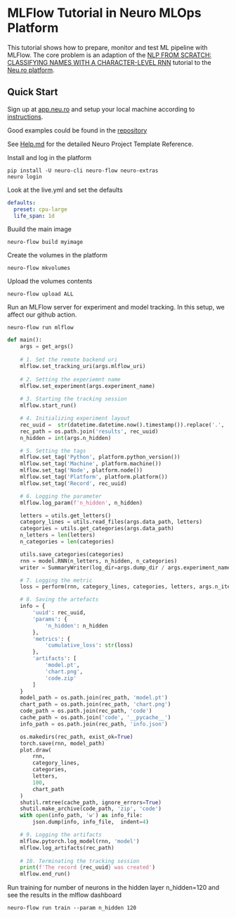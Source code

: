 # MLFlow Tutorial in Neuro MLOps Platform 

This tutorial shows how to prepare, monitor and test ML pipeline with MLFlow.
The core problem is an adaption of the [NLP FROM SCRATCH: CLASSIFYING NAMES WITH A CHARACTER-LEVEL RNN](https://pytorch.org/tutorials/intermediate/char_rnn_classification_tutorial.html) tutorial to the [Neu.ro platform](https://neu.ro).

## Quick Start

Sign up at [app.neu.ro](https://app.neu.ro) and setup your local machine according to [instructions](https://docs.neu.ro/).

Good examples could be found in the [repository](https://github.com/amesar/mlflow-examples)
 

See [Help.md](HELP.md) for the detailed Neuro Project Template Reference.

Install and log in the platform
```shell
pip install -U neuro-cli neuro-flow neuro-extras
neuro login
```

Look at the live.yml and set the defaults
```yaml
defaults:
  preset: cpu-large
  life_span: 1d
```

Buuild the main image
```shell
neuro-flow build myimage
```

Create the volumes in the platform
```shell
neuro-flow mkvolumes
```

Upload the volumes contents
```shell
neuro-flow upload ALL
```

Run an MLFlow server for experiment and model tracking. In this setup, we affect our github action.

```shell
neuro-flow run mlflow
```

```python
def main():
    args = get_args()
    
    # 1. Set the remote backend uri
    mlflow.set_tracking_uri(args.mlflow_uri)
    
    # 2. Setting the experiemnt name
    mlflow.set_experiment(args.experiment_name)
    
    # 3. Starting the tracking session
    mlflow.start_run()

    # 4. Initializing experiment layout
    rec_uuid =  str(datetime.datetime.now().timestamp()).replace('.', '')
    rec_path = os.path.join('results', rec_uuid)
    n_hidden = int(args.n_hidden)

    # 5. Setting the tags
    mlflow.set_tag('Python', platform.python_version())
    mlflow.set_tag('Machine', platform.machine())
    mlflow.set_tag('Node', platform.node())
    mlflow.set_tag('Platform', platform.platform())
    mlflow.set_tag('Record', rec_uuid)

    # 6. Logging the parameter
    mlflow.log_param(f'n_hidden', n_hidden)

    letters = utils.get_letters()
    category_lines = utils.read_files(args.data_path, letters)
    categories = utils.get_categories(args.data_path)
    n_letters = len(letters)
    n_categories = len(categories)

    utils.save_categories(categories)
    rnn = model.RNN(n_letters, n_hidden, n_categories)
    writer = SummaryWriter(log_dir=args.dump_dir / args.experiment_name)

    # 7. Logging the metric
    loss = perform(rnn, category_lines, categories, letters, args.n_iters, writer)

    # 8. Saving the artefacts
    info = {
        'uuid': rec_uuid,
        'params': {
            'n_hidden': n_hidden
        },
        'metrics': {
            'cumulative_loss': str(loss)
        },
        'artifacts': [
            'model.pt',
            'chart.png',
            'code.zip'
        ]
    }
    model_path = os.path.join(rec_path, 'model.pt')
    chart_path = os.path.join(rec_path, 'chart.png')
    code_path = os.path.join(rec_path, 'code')
    cache_path = os.path.join('code', '__pycache__')
    info_path = os.path.join(rec_path, 'info.json')

    os.makedirs(rec_path, exist_ok=True)
    torch.save(rnn, model_path)
    plot.draw(
        rnn,
        category_lines,
        categories,
        letters,
        100,
        chart_path
    )
    shutil.rmtree(cache_path, ignore_errors=True)
    shutil.make_archive(code_path, 'zip', 'code')
    with open(info_path, 'w') as info_file:
        json.dump(info, info_file,  indent=4)

    # 9. Logging the artifacts
    mlflow.pytorch.log_model(rnn, 'model')
    mlflow.log_artifacts(rec_path)
    
    # 10. Terminating the tracking session
    print(f'The record {rec_uuid} was created') 
    mlflow.end_run()

```

Run training for number of neurons in the hidden layer n_hidden=120 and see the results in the mlflow dashboard
```shell
neuro-flow run train --param n_hidden 120
```
